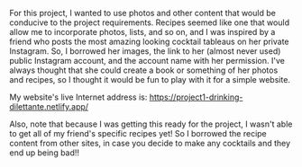 For this project, I wanted to use photos and other content that would be conducive to the project requirements. Recipes seemed like one that would allow me to incorporate photos, lists, and so on, and I was inspired by a friend who posts the most amazing looking cocktail tableaus on her private Instagram. So, I borrowed her images, the link to her (almost never used) public Instagram account, and the account name with her permission. I've always thought that she could create a book or something of her photos and recipes, so I thought it would be fun to play with it for a simple website.

My website's live Internet address is: https://project1-drinking-dilettante.netlify.app/

Also, note that because I was getting this ready for the project, I wasn't able to get all of my friend's specific recipes yet! So I borrowed the recipe content from other sites, in case you decide to make any cocktails and they end up being bad!!
